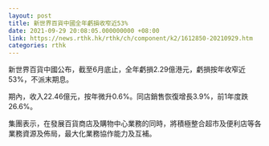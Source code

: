 ```yaml
---
layout: post
title: 新世界百貨中國全年虧損收窄近53%
date: 2021-09-29 20:08:05.000000000 +08:00
link: https://news.rthk.hk/rthk/ch/component/k2/1612850-20210929.htm
categories: rthk
---
```


新世界百貨中國公布，截至6月底止，全年虧損2.29億港元，虧損按年收窄近53%，不派末期息。

期內，收入22.46億元，按年微升0.6%。同店銷售恢復增長3.9%，前1年度跌26.6%。

集團表示，在發展百貨商店及購物中心業務的同時，將積極整合超市及便利店等各業務資源及佈局，最大化業務協作能力及互補。
